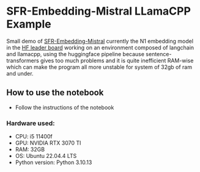 # SFR-Embedding-Mistral LLamaCPP Example

Small demo of [SFR-Embedding-Mistral](https://huggingface.co/Salesforce/SFR-Embedding-Mistral) currently the N1 embedding model in the [HF leader board](https://huggingface.co/spaces/mteb/leaderboard) working on an environment composed of langchain and llamacpp, using the huggingface pipeline because sentence-transformers gives too much problems and it is quite inefficient RAM-wise which can make the program all more unstable for system of 32gb of ram and under. 

## How to use the notebook

-   Follow the instructions of the notebook

### Hardware used:

-   CPU: i5 11400f
-   GPU: NVIDIA RTX 3070 TI
-   RAM: 32GB
-   OS: Ubuntu 22.04.4 LTS
-   Python version: Python 3.10.13
